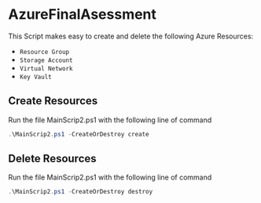 # AzureFinalAsessment

This Script makes easy to create and delete the following Azure Resources: 

- `Resource Group`
- `Storage Account`
- `Virtual Network`
- `Key Vault`

## Create Resources

Run the file MainScrip2.ps1 with the following line of command

```Powershell
.\MainScrip2.ps1 -CreateOrDestroy create
```

## Delete Resources

Run the file MainScrip2.ps1 with the following line of command

```Powershell
.\MainScrip2.ps1 -CreateOrDestroy destroy
```